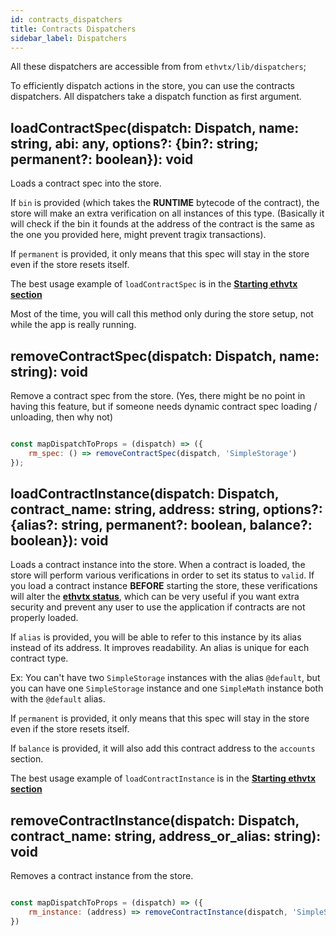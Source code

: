 ```yaml
---
id: contracts_dispatchers
title: Contracts Dispatchers
sidebar_label: Dispatchers
---
```


All these dispatchers are accessible from from `ethvtx/lib/dispatchers`;

To efficiently dispatch actions in the store, you can use the contracts dispatchers.
All dispatchers take a dispatch function as first argument.

## loadContractSpec(dispatch: Dispatch, name: string, abi: any, options?: {bin?: string; permanent?: boolean}): void

Loads a contract spec into the store.

If `bin` is provided (which takes the **RUNTIME** bytecode of the contract), the store will make an extra verification on all instances of this type. (Basically it will check if the bin it founds at the address of the contract is the same as the one you provided here, might prevent tragix transactions).

If `permanent` is provided, it only means that this spec will stay in the store even if the store resets itself.

The best usage example of `loadContractSpec` is in the [**Starting ethvtx section**](/ethvtx/docs/starting_ethvtx#manual)

Most of the time, you will call this method only during the store setup, not while the app is really running.

## removeContractSpec(dispatch: Dispatch, name: string): void

Remove a contract spec from the store. (Yes, there might be no point in having this feature, but if someone needs dynamic contract spec loading / unloading, then why not)

```jsx

const mapDispatchToProps = (dispatch) => ({
    rm_spec: () => removeContractSpec(dispatch, 'SimpleStorage')
});

```

## loadContractInstance(dispatch: Dispatch, contract_name: string, address: string, options?: {alias?: string, permanent?: boolean, balance?: boolean}): void

Loads a contract instance into the store.
When a contract is loaded, the store will perform various verifications in order to set its status to `valid`. If you load a contract instance **BEFORE** starting the store, these verifications will alter the [**ethvtx status**](/ethvtx/docs/ethvtx_status), which can be very useful if you want extra security and prevent any user to use the application if contracts are not properly loaded.

If `alias` is provided, you will be able to refer to this instance by its alias instead of its address. It improves readability. An alias is unique for each contract type. 

Ex: You can't have two `SimpleStorage` instances with the alias `@default`, but you can have one `SimpleStorage` instance and one `SimpleMath` instance both with the `@default` alias.

If `permanent` is provided, it only means that this spec will stay in the store even if the store resets itself.

If `balance` is provided, it will also add this contract address to the `accounts` section.

The best usage example of `loadContractInstance` is in the [**Starting ethvtx section**](/ethvtx/docs/starting_ethvtx#manual)

## removeContractInstance(dispatch: Dispatch, contract_name: string, address_or_alias: string): void

Removes a contract instance from the store.

```jsx

const mapDispatchToProps = (dispatch) => ({
    rm_instance: (address) => removeContractInstance(dispatch, 'SimpleStorage', address)
})

```

